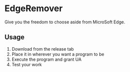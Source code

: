 # EdgeRemover
Give you the freedom to choose aside from MicroSoft Edge.

## Usage
1. Download from the release tab
2. Place it in wherever you want a program to be
3. Execute the program and grant UA
4. Test your work